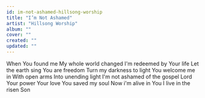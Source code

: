 ```yaml
---
id: im-not-ashamed-hillsong-worship
title: "I’m Not Ashamed"
artist: "Hillsong Worship"
album: ""
cover: ""
created: ""
updated: ""
---
```


When You found me
My whole world changed
I'm redeemed by Your life
Let the earth sing
You are freedom
Turn my darkness to light
You welcome me in
With open arms
Into unending light
I'm not ashamed of the gospel Lord
Your power Your love
You saved my soul
Now i'm alive in You
I live in the risen Son